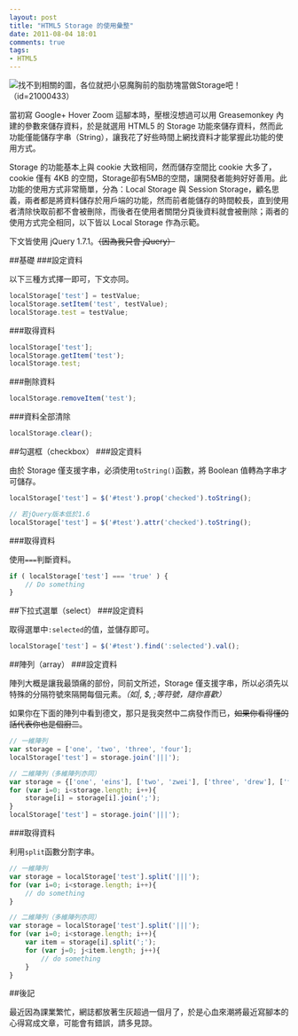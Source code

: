 ```yaml
---
layout: post
title: "HTML5 Storage 的使用彙整"
date: 2011-08-04 18:01
comments: true
tags: 
- HTML5
---
```

![找不到相關的圖，各位就把小惡魔胸前的脂肪塊當做Storage吧！（id=21000433）](http://i.minus.com/ich1TucSOe08P.jpg)

當初寫 Google+ Hover Zoom 這腳本時，壓根沒想過可以用 Greasemonkey 內建的參數來儲存資料，於是就選用 HTML5 的 Storage 功能來儲存資料，然而此功能僅能儲存字串（String），讓我花了好些時間上網找資料才能掌握此功能的使用方式。

<!-- more -->

Storage 的功能基本上與 cookie 大致相同，然而儲存空間比 cookie 大多了，cookie 僅有 4KB 的空間，Storage卻有5MB的空間，讓開發者能夠好好善用。此功能的使用方式非常簡單，分為：Local Storage 與 Session Storage，顧名思義，兩者都是將資料儲存於用戶端的功能，然而前者能儲存的時間較長，直到使用者清除快取前都不會被刪除，而後者在使用者關閉分頁後資料就會被刪除；兩者的使用方式完全相同，以下皆以 Local Storage 作為示範。

下文皆使用 jQuery 1.7.1。<del>（因為我只會 jQuery）</del>

##基礎
###設定資料

以下三種方式擇一即可，下文亦同。

``` js
localStorage['test'] = testValue;
localStorage.setItem('test', testValue);
localStorage.test = testValue;
```
###取得資料

``` js
localStorage['test'];
localStorage.getItem('test');
localStorage.test;
```

###刪除資料
``` js
localStorage.removeItem('test');
```

###資料全部清除
``` js
localStorage.clear();
```

##勾選框（checkbox）
###設定資料

由於 Storage 僅支援字串，必須使用`toString()`函數，將 Boolean 值轉為字串才可儲存。

``` js
localStorage['test'] = $('#test').prop('checked').toString();

// 若jQuery版本低於1.6
localStorage['test'] = $('#test').attr('checked').toString();
```

###取得資料

使用`===`判斷資料。

``` js
if ( localStorage['test'] === 'true' ) {
    // Do something
}
```
##下拉式選單（select）
###設定資料

取得選單中`:selected`的值，並儲存即可。

``` js
localStorage['test'] = $('#test').find(':selected').val();
```

##陣列（array）
###設定資料

陣列大概是讓我最頭痛的部份，同前文所述，Storage 僅支援字串，所以必須先以特殊的分隔符號來隔開每個元素。*（如|, $, ;等符號，隨你喜歡）*

如果你在下面的陣列中看到德文，那只是我突然中二病發作而已，<del>如果你看得懂的話代表你也是個廚二</del>。

``` js
// 一維陣列
var storage = ['one', 'two', 'three', 'four'];
localStorage['test'] = storage.join('|||');

// 二維陣列（多維陣列亦同）
var storage = {['one', 'eins'], ['two', 'zwei'], ['three', 'drew'], ['four', 'vier']};
for (var i=0; i<storage.length; i++){
	storage[i] = storage[i].join(';');
}
localStorage['test'] = storage.join('|||');
```

###取得資料

利用`split`函數分割字串。

``` js
// 一維陣列
var storage = localStorage['test'].split('|||');
for (var i=0; i<storage.length; i++){
	// do something
}

// 二維陣列（多維陣列亦同）
var storage = localStorage['test'].split('|||');
for (var i=0; i<storage.length; i++){
	var item = storage[i].split(';');
	for (var j=0; j<item.length; j++){
		// do something
	}
}
```

##後記

最近因為課業繁忙，網誌都放著生灰超過一個月了，於是心血來潮將最近寫腳本的心得寫成文章，可能會有錯誤，請多見諒。